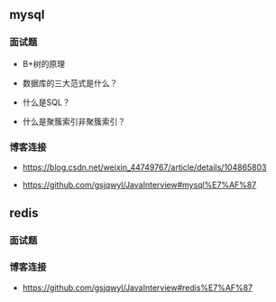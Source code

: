 ## mysql

### 面试题

* B+树的原理

* 数据库的三大范式是什么？
* 什么是SQL？

* 什么是聚簇索引非聚簇索引？



### 博客连接

* https://blog.csdn.net/weixin_44749767/article/details/104865803

* https://github.com/gsjqwyl/JavaInterview#mysql%E7%AF%87


## redis


### 面试题


### 博客连接

* https://github.com/gsjqwyl/JavaInterview#redis%E7%AF%87

